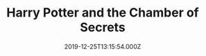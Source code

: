 ---
title: "Harry Potter and the Chamber of Secrets"
year: 2002
date: 2019-12-25T13:15:54.000Z
permalink: /almanac/movies/2019-12-25-harry-potter-and-the-chamber-of-secrets/index.html
rating: 3
tmdbid: 672
---
